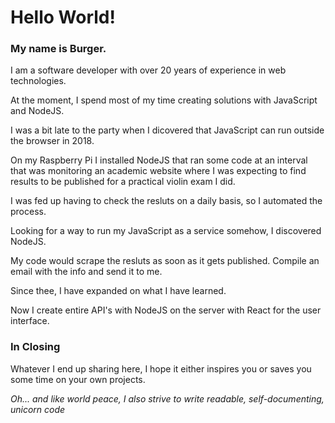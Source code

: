 # Hello World!
### My name is Burger.

I am a software developer with over 20 years of experience in web technologies.

At the moment, I spend most of my time creating solutions with JavaScript and NodeJS.

I was a bit late to the party when I dicovered that JavaScript can run outside the browser in 2018.

On my Raspberry Pi I installed NodeJS that ran some code at an interval that was monitoring an academic website where I was expecting to find results to be published for a practical violin exam I did.

I was fed up having to check the resluts on a daily basis, so I automated the process.

Looking for a way to run my JavaScript as a service somehow, I discovered NodeJS.

My code would scrape the resluts as soon as it gets published. Compile an email with the info and send it to me.

Since thee, I have expanded on what I have learned. 

Now I create entire API's with NodeJS on the server with React for the user interface.

### In Closing
Whatever I end up sharing here, I hope it either inspires you or saves you some time on your own projects.

*Oh... and like world peace, I also strive to write readable, self-documenting, unicorn code*

 

<!---
BoksBurger/BoksBurger is a ✨ special ✨ repository because its `README.md` (this file) appears on your GitHub profile.
You can click the Preview link to take a look at your changes.
--->
